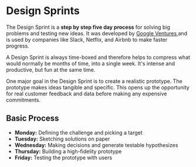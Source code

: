 # Design Sprints

The Design Sprint is a **step by step five day process** for solving big problems and testing new ideas. It was developed by [Google Ventures ](http://www.gv.com/sprint/)and is used by companies like Slack, Netflix, and Airbnb to make faster progress.

A Design Sprint is always time-boxed and therefore helps to compress what would normally be months of time, into a single week. It's intense and productive, but fun at the same time.

One major goal in the Design Sprint is to create a realistic prototype. The prototype makes ideas tangible and specific. This opens up the opportunity for real customer feedback and data before making any expensive commitments.

## Basic Process

- **Monday:** Defining the challenge and picking a target
- **Tuesday:** Sketching solutions on paper
- **Wednesday:** Making decisions and generate testable hypothesizes
- **Thursday:** Building a high-fidelity prototype
- **Friday:** Testing the prototype with users
